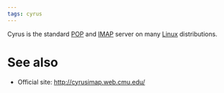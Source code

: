 ```yaml
---
tags: cyrus
---
```


Cyrus is the standard [POP](/wiki/POP) and [IMAP](/wiki/IMAP) server on many [Linux](/wiki/Linux) distributions.

# See also

-   Official site: <http://cyrusimap.web.cmu.edu/>

